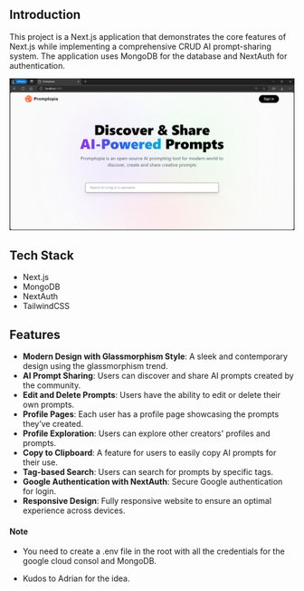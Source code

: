 

## Introduction

This project is a Next.js application that demonstrates the core features of Next.js while implementing a comprehensive CRUD AI prompt-sharing system. The application uses MongoDB for the database and NextAuth for authentication.


![Image1](Image.png)


## Tech Stack

- Next.js
- MongoDB
- NextAuth
- TailwindCSS

## Features

- **Modern Design with Glassmorphism Style**: A sleek and contemporary design using the glassmorphism trend.
- **AI Prompt Sharing**: Users can discover and share AI prompts created by the community.
- **Edit and Delete Prompts**: Users have the ability to edit or delete their own prompts.
- **Profile Pages**: Each user has a profile page showcasing the prompts they’ve created.
- **Profile Exploration**: Users can explore other creators' profiles and prompts.
- **Copy to Clipboard**: A feature for users to easily copy AI prompts for their use.
- **Tag-based Search**: Users can search for prompts by specific tags.
- **Google Authentication with NextAuth**: Secure Google authentication for login.
- **Responsive Design**: Fully responsive website to ensure an optimal experience across devices.

#### Note
- You need to create a .env file in the root with all the credentials for the google cloud consol and MongoDB.
 
- Kudos to Adrian for the idea.
